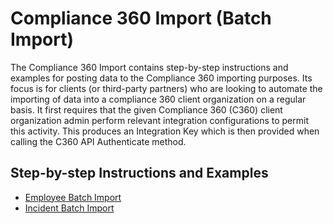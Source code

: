 # Compliance 360 Import (Batch Import)
The Compliance 360 Import contains step-by-step instructions and examples for posting data to the Compliance 360 importing purposes. Its focus is for clients (or third-party partners) who are looking to automate the importing of data into a compliance 360 client organization on a regular basis. It first requires that the given Compliance 360 (C360) client organization admin perform relevant integration configurations to permit this activity. This produces an Integration Key which is then provided when calling the C360 API Authenticate method.

## Step-by-step Instructions and Examples

* [Employee Batch Import](https://github.com/SAIGlobal/Compliance360-Import/Employee)
* [Incident Batch Import](https://github.com/SAIGlobal/Compliance360-Import/Incident)

